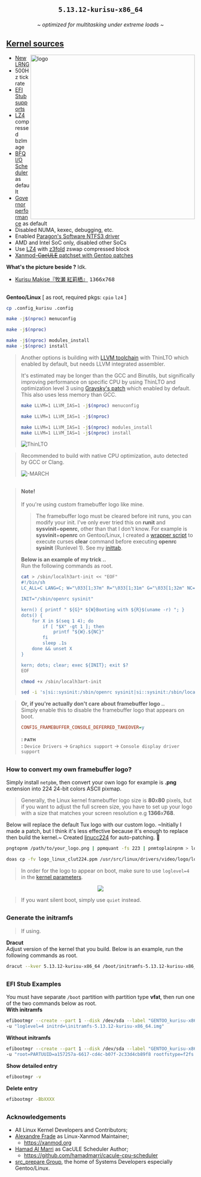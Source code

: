 ## <p align="center">`5.13.12-kurisu-x86_64`</p>

<p align="center"><i>~ optimized for multitasking under extreme loads ~</i></p>

## [Kernel sources](./kernel.sources) <img alt="" align="right" src="https://badges.pufler.dev/visits/owl4ce/kurisu-x86_64?style=flat-square&label=&color=000000&logo=GitHub&logoColor=white&labelColor=373e4d"/>
<a href="#kernel-sources"><img alt="logo" align="right" width="439px" src="https://i.imgur.com/YSZAzT8.png"/></a>

- [New LRNG](https://github.com/smuellerDD/lrng)
- 500Hz tick rate
- [EFI Stub supports](https://www.kernel.org/doc/Documentation/efi-stub.txt)
- [LZ4](https://github.com/lz4/lz4) compressed bzImage
- [BFQ I/O Scheduler](https://www.kernel.org/doc/html/latest/block/bfq-iosched.html) as default
- [Governor performance](https://www.kernel.org/doc/Documentation/cpu-freq/governors.txt) as default
- Disabled NUMA, kexec, debugging, etc.
- Enabled [Paragon's Software NTFS3 driver](https://github.com/xanmod/linux-patches/tree/master/linux-5.14.y-xanmod/ntfs3)
- AMD and Intel SoC only, disabled other SoCs
- Use [LZ4](https://github.com/lz4/lz4) with [z3fold](https://www.kernel.org/doc/html/latest/vm/z3fold.html) zswap compressed block
- [Xanmod-~~CacULE~~ patchset with Gentoo patches](https://gitlab.com/src_prepare/src_prepare-overlay/-/tree/master/sys-kernel/xanmod-sources)

**What's the picture beside ?** Idk.
- [Kurisu Makise『牧瀬 紅莉栖』](./kernel.sources/drivers/video/logo/logo_linux_clut224.ppm) <kbd>1366x768</kbd>

##  
**Gentoo/Linux** [ as root, required pkgs: `cpio` `lz4` ]
```sh
cp .config_kurisu .config

make -j$(nproc) menuconfig

make -j$(nproc)

make -j$(nproc) modules_install
make -j$(nproc) install
```
> Another options is building with [LLVM toolchain](https://www.kernel.org/doc/html/latest/kbuild/llvm.html) with ThinLTO which enabled by default, but needs LLVM integrated assembler.  
> 
> It's estimated may be longer than the GCC and Binutils, but significally improving performance on specific CPU by using ThinLTO and optimization level 3 using [Graysky's patch](https://github.com/graysky2/kernel_compiler_patch) which enabled by default. This also uses less memory than GCC.
> ```sh
> make LLVM=1 LLVM_IAS=1 -j$(nproc) menuconfig
> 
> make LLVM=1 LLVM_IAS=1 -j$(nproc)
> 
> make LLVM=1 LLVM_IAS=1 -j$(nproc) modules_install
> make LLVM=1 LLVM_IAS=1 -j$(nproc) install
> ```
>   
> ![ThinLTO](https://raw.githubusercontent.com/owl4ce/kurisu-x86_64/kurisu-x86_64/.github/screenshots/2021-06-29-062643_1301x748_scrot.png)

> Recommended to build with native CPU optimization, auto detected by GCC or Clang.   
>   
> ![-MARCH](https://raw.githubusercontent.com/owl4ce/kurisu-x86_64/kurisu-x86_64/.github/screenshots/2021-06-29-061857_1301x748_scrot.png)

##  

> #### Note!
> If you're using custom framebuffer logo like mine.  
> > The framebuffer logo must be cleared before init runs, you can modify your init. I've only ever tried this on **runit** and **sysvinit**+**openrc**, other than that I don't know.
> For example is **sysvinit**+**openrc** on Gentoo/Linux, I created a [wrapper script](https://github.com/owl4ce/hmg/blob/main/sbin/localh3art-init) to execute curses **clear** command before executing **openrc sysinit** (Runlevel 1). See my [inittab](https://github.com/owl4ce/hmg/blob/main/etc/inittab#L19-L20).  
> 
> **Below is an example of my trick ..**  
> Run the following commands as root.
> ```sh
> cat > /sbin/localh3art-init << "EOF"
> #!/bin/sh
> LC_ALL=C LANG=C; W="\033[1;37m" R="\033[1;31m" G="\033[1;32m" NC="\033[0m"
> 
> INIT="/sbin/openrc sysinit"
> 
> kern() { printf " ${G}* ${W}Booting with ${R}$(uname -r) "; }
> dots() {
>     for X in $(seq 1 4); do
>         if [ "$X" -gt 1 ]; then
>             printf "${W}.${NC}"
>         fi
>         sleep .1s
>     done && unset X
> }
> 
> kern; dots; clear; exec ${INIT}; exit $?
> EOF
> ```
> ```sh
> chmod +x /sbin/localh3art-init
> ```
> ```sh
> sed -i 's|si::sysinit:/sbin/openrc sysinit|si::sysinit:/sbin/localh3art-init|' /etc/inittab

> **Or, if you're actually don't care about framebuffer logo ..**  
> Simply enable this to disable the framebuffer logo that appears on boot.
> ```cfg  
> CONFIG_FRAMEBUFFER_CONSOLE_DEFERRED_TAKEOVER=y
> ```
> **: ᴘᴀᴛʜ**  
> **:** `Device Drivers` -> `Graphics support` -> `Console display driver support`

##  
### How to convert my own framebuffer logo?
Simply install `netpbm`, then convert your own logo for example is **.png** extension into 224 24-bit colors ASCII pixmap.

> Generally, the Linux kernel framebuffer logo size is **80**x**80** pixels, but if you want to adjust the full screen size, you have to set up your logo with a size that matches your screen resolution e.g **1366**x**768**.

Below will replace the default Tux logo with our custom logo. ~Initially I made a patch, but I think it's less effective because it's enough to replace then build the kernel.~ Created [linucc224](https://github.com/owl4ce/linucc224) for auto-patching. :tada:
```sh
pngtopnm /path/to/your_logo.png | ppmquant -fs 223 | pnmtoplainpnm > logo_linux_clut224.ppm

doas cp -fv logo_linux_clut224.ppm /usr/src/linux/drivers/video/logo/logo_linux_clut224.ppm
```

> In order for the logo to appear on boot, make sure to use `loglevel=4` in the [kernel parameters](https://wiki.archlinux.org/index.php/Kernel_parameters).

<p align="center"><img src="https://i.imgur.com/R82KVaB.gif"/></p>

> If you want silent boot, simply use `quiet` instead.

##  
### Generate the initramfs
> If using.

**Dracut**  
Adjust version of the kernel that you build. Below is an example, run the following commands as root.
```sh
dracut --kver 5.13.12-kurisu-x86_64 /boot/initramfs-5.13.12-kurisu-x86_64.img --force
```

##  
### EFI Stub Examples
You must have separate `/boot` partition with partition type **vfat**, then run one of the two commands below as root.  
**With initramfs**
```sh
efibootmgr --create --part 1 --disk /dev/sda --label "GENTOO_kurisu-x86_64" --loader "\vmlinuz-5.13.12-kurisu-x86_64" \
-u "loglevel=4 initrd=\initramfs-5.13.12-kurisu-x86_64.img"
```
**Without initramfs**
```sh
efibootmgr --create --part 1 --disk /dev/sda --label "GENTOO_kurisu-x86_64" --loader "\vmlinuz-5.13.12-kurisu-x86_64" \
-u "root=PARTUUID=a157257a-6617-cd4c-b07f-2c33d4cb89f8 rootfstype=f2fs rootflags=gc_merge,compress_algorithm=lz4,compress_extension=*,compress_chksum,atgc rw,noatime loglevel=4"
```
**Show detailed entry**
```sh
efibootmgr -v
```
**Delete entry**
```sh
efibootmgr -BbXXXX
```

##  
### Acknowledgements
* All Linux Kernel Developers and Contributors;
* [Alexandre Frade](https://github.com/xanmod) as Linux-Xanmod Maintainer;
  * https://xanmod.org
* [Hamad Al Marri](https://github.com/hamadmarri) as CacULE Scheduler Author;
  * https://github.com/hamadmarri/cacule-cpu-scheduler
* [src_prepare Group](https://src_prepare.gitlab.io), the home of Systems Developers especially Gentoo/Linux.
